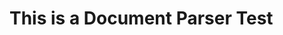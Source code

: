 <!--bl
    (filemeta
        (title "This is my book")
        (subtitle "A clever subtitle")
        (authors ["Chris Stead"]))
/bl-->

# This is a Document Parser Test #

<!--bl
    (table-of-contents
        [
            (chapter "./chapter1-file.md")
            (chapter "./chapter2-file.md")
        ])
/bl-->

